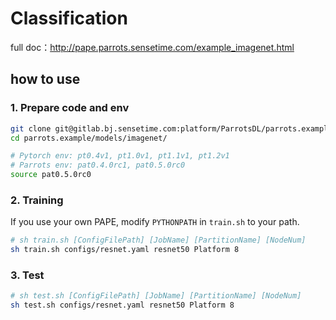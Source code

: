 # Classification
full doc：http://pape.parrots.sensetime.com/example_imagenet.html

## how to use

### 1. Prepare code and env
```bash
git clone git@gitlab.bj.sensetime.com:platform/ParrotsDL/parrots.example.git
cd parrots.example/models/imagenet/

# Pytorch env: pt0.4v1, pt1.0v1, pt1.1v1, pt1.2v1
# Parrots env: pat0.4.0rc1, pat0.5.0rc0
source pat0.5.0rc0
```
### 2. Training
If you use your own PAPE, modify `PYTHONPATH` in `train.sh` to your path.

```bash
# sh train.sh [ConfigFilePath] [JobName] [PartitionName] [NodeNum]
sh train.sh configs/resnet.yaml resnet50 Platform 8
```

### 3. Test
```bash
# sh test.sh [ConfigFilePath] [JobName] [PartitionName] [NodeNum]
sh test.sh configs/resnet.yaml resnet50 Platform 8
```